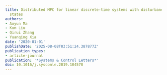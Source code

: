 ```yaml
---
title: Distributed MPC for linear discrete-time systems with disturbances and coupled
  states
authors:
- Aoyun Ma
- Kun Liu
- Qirui Zhang
- Yuanqing Xia
date: '2020-01-01'
publishDate: '2025-08-08T03:51:24.387877Z'
publication_types:
- article-journal
publication: '*Systems & Control Letters*'
doi: 10.1016/j.sysconle.2019.104578
---
```

